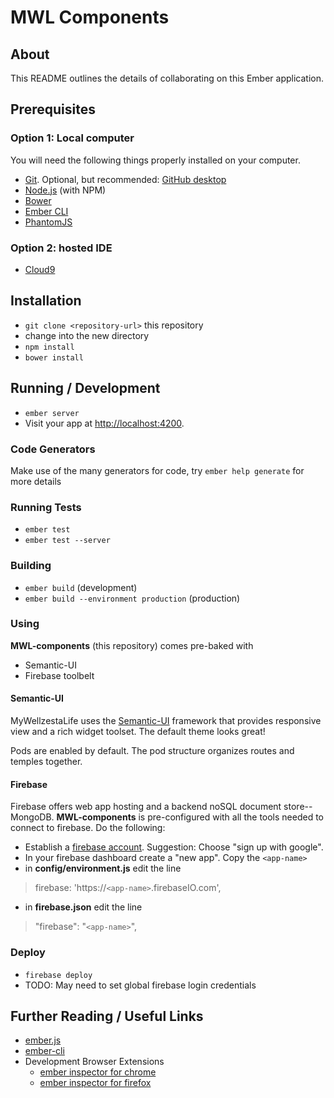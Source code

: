 # MWL Components

## About

This README outlines the details of collaborating on this Ember application.

## Prerequisites

### Option 1: Local computer
You will need the following things properly installed on your computer.

* [Git](http://git-scm.com/). Optional, but recommended: [GitHub desktop](https://desktop.github.com/)
* [Node.js](http://nodejs.org/) (with NPM)
* [Bower](http://bower.io/)
* [Ember CLI](http://www.ember-cli.com/)
* [PhantomJS](http://phantomjs.org/)

### Option 2: hosted IDE

* [Cloud9](https://c9.io/)

## Installation

* `git clone <repository-url>` this repository
* change into the new directory
* `npm install`
* `bower install`

## Running / Development

* `ember server`
* Visit your app at [http://localhost:4200](http://localhost:4200).

### Code Generators

Make use of the many generators for code, try `ember help generate` for more details

### Running Tests

* `ember test`
* `ember test --server`

### Building

* `ember build` (development)
* `ember build --environment production` (production)

### Using

**MWL-components** (this repository) comes pre-baked with 

* Semantic-UI
* Firebase toolbelt

#### Semantic-UI

MyWellzestaLife uses the [Semantic-UI](http://semantic-ui.com/) framework that provides responsive view and a rich widget toolset. The default theme looks great!

Pods are enabled by default. The pod structure organizes routes and temples together.

#### Firebase

Firebase offers web app hosting and a backend noSQL document store--MongoDB. **MWL-components** is pre-configured with all the tools needed to connect to firebase. Do the following:

* Establish a [firebase account](https://www.firebase.com/). Suggestion: Choose "sign up with google".
* In your firebase dashboard create a "new app". Copy the `<app-name>`
* in **config/environment.js** edit the line

> firebase: 'https://`<app-name>`.firebaseIO.com',


* in **firebase.json** edit the line

>   "firebase": "`<app-name>`",

### Deploy

* `firebase deploy`
* TODO: May need to set global firebase login credentials


## Further Reading / Useful Links

* [ember.js](http://emberjs.com/)
* [ember-cli](http://www.ember-cli.com/)
* Development Browser Extensions
  * [ember inspector for chrome](https://chrome.google.com/webstore/detail/ember-inspector/bmdblncegkenkacieihfhpjfppoconhi)
  * [ember inspector for firefox](https://addons.mozilla.org/en-US/firefox/addon/ember-inspector/)


